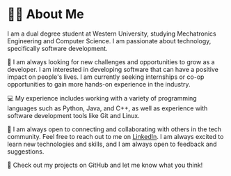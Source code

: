 # 👨‍💻 About Me

I am a dual degree student at Western University, studying Mechatronics Engineering and Computer Science. I am passionate about technology, specifically software development.

🚀 I am always looking for new challenges and opportunities to grow as a developer. I am interested in developing software that can have a positive impact on people's lives. I am currently seeking internships or co-op opportunities to gain more hands-on experience in the industry.

💻 My experience includes working with a variety of programming languages such as Python, Java, and C++, as well as experience with software development tools like Git and Linux.

🤝 I am always open to connecting and collaborating with others in the tech community. Feel free to reach out to me on [LinkedIn](https://www.linkedin.com/in/ameenalasady/). I am always excited to learn new technologies and skills, and I am always open to feedback and suggestions.

🌟 Check out my projects on GitHub and let me know what you think!
